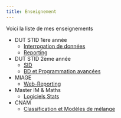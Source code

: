 ```yaml
---
title: Enseignement
---
```


Voici la liste de mes enseignements 

- DUT STID 1ère année
   - [Interrogation de données](interrogation-donnees)
   - [Reporting](reporting)
- DUT STID 2ème année
   - [SID](sid)
   - [BD et Programmation avancées](bd-prog-avancees)
- MIAGE
	- [Web-Reporting](webreporting)
- Master IM & Maths
	- [Logiciels Stats](logiciels-stats)
- CNAM
	- [Classification et Modèles de mélange](slides/cnam-classif-modeles)

